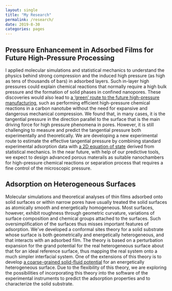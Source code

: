 ```yaml
---
layout: single
title: "My Research"
permalink: /research/
date: 2019-8-30
categories: pages
---
```


## Pressure Enhancement in Adsorbed Films for Future High-Pressure Processing
I applied molecular simulations and statistical mechanics to understand the physics behind strong compression and the induced high pressure (as high as tens of thousands of bars) in adsorbed layers. Such in-layer high pressures could explain chemical reactions that normally require a high bulk pressure and the formation of solid phases in confined nanopores. These discoveries would also lead to [a ‘green’ route to the future high-pressure manufacturing](https://www.sciencedirect.com/science/article/pii/S2095809917308354), such as performing efficient high-pressure chemical reactions in a carbon nanotube without the need for expansive and dangerous mechanical compression. We found that, in many cases, it is the tangential pressure in the direction parallel to the surface that is the main driving force for high pressure phenomena in pores. However, it is still challenging to measure and predict the tangential pressure both experimentally and theoretically. We are developing a new experimental route to estimate the effective tangential pressure by combining standard experimental adsorption data with [a 2D equation of state](https://aip.scitation.org/doi/abs/10.1063/1.5029488) derived from statistical mechanics. In the near future, with help of our predictive tools, we expect to design advanced porous materails as suitable nanochambers for high-pressure chemical reactions or separation process that requires a fine control of the microscopic pressure. 





## Adsorption on Heterogeneous Surfaces
Molecular simulations and theoretical analyses of thin films adsorbed onto solid surfaces or within narrow pores have usually treated the solid surfaces as atomically smooth and energetically homogeneous. Most surfaces, however, exhibit roughness through geometric curvature, variations of surface composition and chemical groups attached to the surfaces. Such oversimplification of the surfaces thus misses important features of adsorption. We've developed a conformal sites theory for a solid substrate whose surface is both geometrically and energetically heterogeneous, and that interacts with an adsorbed film. The theory is based on a perturbation expansion for the grand potential for the real heterogeneous surface about that for an ideal reference surface, thus mapping the real system onto a much simpler interfacial system. One of the extensions of this theory is to develop [a coarse-grained solid-fluid potential](https://pubs.acs.org/doi/10.1021/acs.langmuir.9b00440) for an energetically heterogeneous surface. Due to the flexibility of this theory, we are exploring the possibilities of incorporating this theory into the software of the experimental instruments to predict the adsorption properties and to characterize the solid substrate. 






